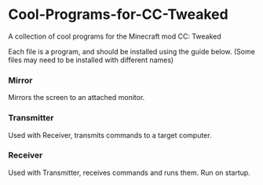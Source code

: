 # Cool-Programs-for-CC-Tweaked
A collection of cool programs for the Minecraft mod CC: Tweaked

Each file is a program, and should be installed using the guide below. (Some files may need to be installed with different names)

### Mirror
Mirrors the screen to an attached monitor.


### Transmitter
Used with Receiver, transmits commands to a target computer.


### Receiver
Used with Transmitter, receives commands and runs them. Run on startup.
